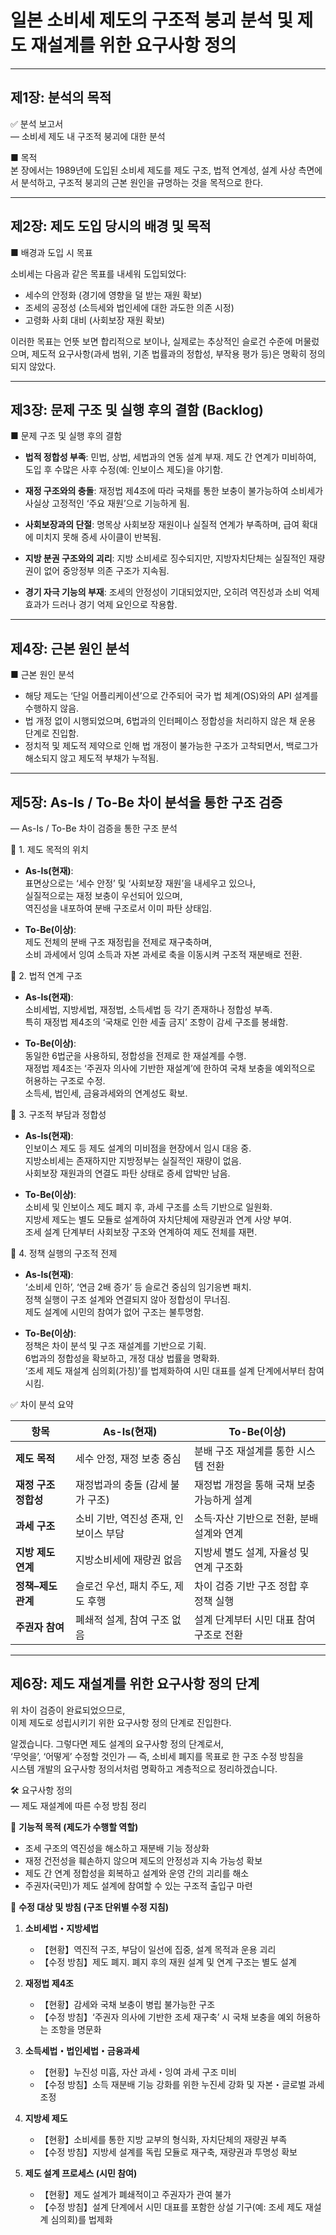 # 일본 소비세 제도의 구조적 붕괴 분석 및 제도 재설계를 위한 요구사항 정의

---

## 제1장: 분석의 목적

✅ 분석 보고서  
— 소비세 제도 내 구조적 붕괴에 대한 분석

■ 목적  
본 장에서는 1989년에 도입된 소비세 제도를 제도 구조, 법적 연계성, 설계 사상 측면에서 분석하고, 구조적 붕괴의 근본 원인을 규명하는 것을 목적으로 한다.

---

## 제2장: 제도 도입 당시의 배경 및 목적

■ 배경과 도입 시 목표

소비세는 다음과 같은 목표를 내세워 도입되었다:

- 세수의 안정화 (경기에 영향을 덜 받는 재원 확보)  
- 조세의 공정성 (소득세와 법인세에 대한 과도한 의존 시정)  
- 고령화 사회 대비 (사회보장 재원 확보)

이러한 목표는 언뜻 보면 합리적으로 보이나, 실제로는 추상적인 슬로건 수준에 머물렀으며, 제도적 요구사항(과세 범위, 기존 법률과의 정합성, 부작용 평가 등)은 명확히 정의되지 않았다.

---

## 제3장: 문제 구조 및 실행 후의 결함 (Backlog)

■ 문제 구조 및 실행 후의 결함

- **법적 정합성 부족**: 민법, 상법, 세법과의 연동 설계 부재. 제도 간 연계가 미비하여, 도입 후 수많은 사후 수정(예: 인보이스 제도)을 야기함.

- **재정 구조와의 충돌**: 재정법 제4조에 따라 국채를 통한 보충이 불가능하여 소비세가 사실상 고정적인 ‘주요 재원’으로 기능하게 됨.

- **사회보장과의 단절**: 명목상 사회보장 재원이나 실질적 연계가 부족하며, 급여 확대에 미치지 못해 증세 사이클이 반복됨.

- **지방 분권 구조와의 괴리**: 지방 소비세로 징수되지만, 지방자치단체는 실질적인 재량권이 없어 중앙정부 의존 구조가 지속됨.

- **경기 자극 기능의 부재**: 조세의 안정성이 기대되었지만, 오히려 역진성과 소비 억제 효과가 드러나 경기 억제 요인으로 작용함.

---

## 제4장: 근본 원인 분석

■ 근본 원인 분석

- 해당 제도는 ‘단일 어플리케이션’으로 간주되어 국가 법 체계(OS)와의 API 설계를 수행하지 않음.  
- 법 개정 없이 시행되었으며, 6법과의 인터페이스 정합성을 처리하지 않은 채 운용 단계로 진입함.  
- 정치적 및 제도적 제약으로 인해 법 개정이 불가능한 구조가 고착되면서, 백로그가 해소되지 않고 제도적 부채가 누적됨.

---

## 제5장: As-Is / To-Be 차이 분석을 통한 구조 검증

— As-Is / To-Be 차이 검증을 통한 구조 분석

🔹 1. 제도 목적의 위치

- **As-Is(현재)**:  
  표면상으로는 ‘세수 안정’ 및 ‘사회보장 재원’을 내세우고 있으나,  
  실질적으로는 재정 보충이 우선되어 있으며,  
  역진성을 내포하여 분배 구조로서 이미 파탄 상태임.

- **To-Be(이상)**:  
  제도 전체의 분배 구조 재정립을 전제로 재구축하며,  
  소비 과세에서 잉여 소득과 자본 과세로 축을 이동시켜 구조적 재분배로 전환.

🔹 2. 법적 연계 구조

- **As-Is(현재)**:  
  소비세법, 지방세법, 재정법, 소득세법 등 각기 존재하나 정합성 부족.  
  특히 재정법 제4조의 ‘국채로 인한 세출 금지’ 조항이 감세 구조를 봉쇄함.

- **To-Be(이상)**:  
  동일한 6법군을 사용하되, 정합성을 전제로 한 재설계를 수행.  
  재정법 제4조는 ‘주권자 의사에 기반한 재설계’에 한하여 국채 보충을 예외적으로 허용하는 구조로 수정.  
  소득세, 법인세, 금융과세와의 연계성도 확보.

🔹 3. 구조적 부담과 정합성

- **As-Is(현재)**:  
  인보이스 제도 등 제도 설계의 미비점을 현장에서 임시 대응 중.  
  지방소비세는 존재하지만 지방정부는 실질적인 재량이 없음.  
  사회보장 재원과의 연결도 파탄 상태로 증세 압박만 남음.

- **To-Be(이상)**:  
  소비세 및 인보이스 제도 폐지 후, 과세 구조를 소득 기반으로 일원화.  
  지방세 제도는 별도 모듈로 설계하여 자치단체에 재량권과 연계 사양 부여.  
  조세 설계 단계부터 사회보장 구조와 연계하여 제도 전체를 재편.

🔹 4. 정책 실행의 구조적 전제

- **As-Is(현재)**:  
  ‘소비세 인하’, ‘연금 2배 증가’ 등 슬로건 중심의 임기응변 패치.  
  정책 실행이 구조 설계와 연결되지 않아 정합성이 무너짐.  
  제도 설계에 시민의 참여가 없어 구조는 불투명함.

- **To-Be(이상)**:  
  정책은 차이 분석 및 구조 재설계를 기반으로 기획.  
  6법과의 정합성을 확보하고, 개정 대상 법률을 명확화.  
  ‘조세 제도 재설계 심의회(가칭)’를 법제화하여 시민 대표를 설계 단계에서부터 참여시킴.

✅ 차이 분석 요약

| 항목                | As-Is(현재)                         | To-Be(이상)                                |
|---------------------|--------------------------------------|---------------------------------------------|
| **제도 목적**         | 세수 안정, 재정 보충 중심             | 분배 구조 재설계를 통한 시스템 전환           |
| **재정 구조 정합성**   | 재정법과의 충돌 (감세 불가 구조)       | 재정법 개정을 통해 국채 보충 가능하게 설계     |
| **과세 구조**         | 소비 기반, 역진성 존재, 인보이스 부담 | 소득·자산 기반으로 전환, 분배 설계와 연계      |
| **지방 제도 연계**     | 지방소비세에 재량권 없음              | 지방세 별도 설계, 자율성 및 연계 구조화        |
| **정책–제도 관계**    | 슬로건 우선, 패치 주도, 제도 후행      | 차이 검증 기반 구조 정합 후 정책 실행           |
| **주권자 참여**       | 폐쇄적 설계, 참여 구조 없음           | 설계 단계부터 시민 대표 참여 구조로 전환        |

---

## 제6장: 제도 재설계를 위한 요구사항 정의 단계

위 차이 검증이 완료되었으므로,  
이제 제도로 성립시키기 위한 요구사항 정의 단계로 진입한다.

알겠습니다. 그렇다면 제도 설계의 요구사항 정의 단계로서,  
‘무엇을’, ‘어떻게’ 수정할 것인가 — 즉, 소비세 폐지를 목표로 한 구조 수정 방침을  
시스템 개발의 요구사항 정의서처럼 명확하고 계층적으로 정리하겠습니다.

🛠️ 요구사항 정의  
— 제도 재설계에 따른 수정 방침 정리

🔹 **기능적 목적 (제도가 수행할 역할)**

- 조세 구조의 역진성을 해소하고 재분배 기능 정상화  
- 재정 건전성을 훼손하지 않으며 제도의 안정성과 지속 가능성 확보  
- 제도 간 연계 정합성을 회복하고 설계와 운영 간의 괴리를 해소  
- 주권자(국민)가 제도 설계에 참여할 수 있는 구조적 출입구 마련

🔹 **수정 대상 및 방침 (구조 단위별 수정 지침)**

1. **소비세법・지방세법**  
   - 【현황】역진적 구조, 부담이 일선에 집중, 설계 목적과 운용 괴리  
   - 【수정 방침】제도 폐지. 폐지 후의 재원 설계 및 연계 구조는 별도 설계

2. **재정법 제4조**  
   - 【현황】감세와 국채 보충이 병립 불가능한 구조  
   - 【수정 방침】‘주권자 의사에 기반한 조세 재구축’ 시 국채 보충을 예외 허용하는 조항을 명문화

3. **소득세법・법인세법・금융과세**  
   - 【현황】누진성 미흡, 자산 과세・잉여 과세 구조 미비  
   - 【수정 방침】소득 재분배 기능 강화를 위한 누진세 강화 및 자본・글로벌 과세 조정

4. **지방세 제도**  
   - 【현황】소비세를 통한 지방 교부의 형식화, 자치단체의 재량권 부족  
   - 【수정 방침】지방세 설계를 독립 모듈로 재구축, 재량권과 투명성 확보

5. **제도 설계 프로세스 (시민 참여)**  
   - 【현황】제도 설계가 폐쇄적이고 주권자가 관여 불가  
   - 【수정 방침】설계 단계에서 시민 대표를 포함한 상설 기구(예: 조세 제도 재설계 심의회)를 법제화
